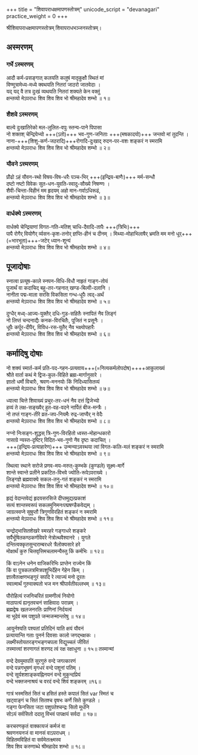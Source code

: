 +++
title = "शिवापराधक्षमापणस्तोत्रम्"
unicode_script = "devanagari"
practice_weight = 0
+++

श्रीशिवापराधक्षमापणस्तोत्रम् शिवापराधभञ्जनस्तोत्रम्।   

## अस्मरणम्
### गर्भे ऽस्मरणम्
आदौ कर्म-प्रसङ्गात् कलयति कलुषं मातृकुक्षौ स्थितं मां  
विण्मूत्रामेध्य-मध्ये क्वथयति नितरां जाठरो जातवेदाः ।  
यद् यद् वै तत्र दुःखं व्यथयति नितरां शक्यते केन वक्तुं  
क्षन्तव्यो मेऽपराधः शिव शिव शिव भो श्रीमहादेव शम्भो ॥ १॥

### शैशवे ऽस्मरणम्
बाल्ये दुःखातिरेको मल-लुलित-वपुः स्तन्य-पाने पिपासा  
नो शक्तश् चेन्द्रियेभ्यो +++(ऽतो)+++ भव-गुण-जनिताः +++(मषकादयो)+++ जन्तवो मां तुदन्ति ।  
नाना-+++(शिशु-कर्ण-जठरादि)+++रोगादि-दुःखाद् रुदन-पर-वशः शङ्करं न स्मरामि  
क्षन्तव्यो मेऽपराधः शिव शिव शिव भो श्रीमहादेव शम्भो ॥ २॥

### यौवने ऽस्मरणम्
प्रौढो ऽहं यौवन-स्थो विषय-विष-धरैः पञ्च-भिर् +++(इन्द्रिय-बाणैः)+++ मर्म-सन्धौ  
दष्टो नष्टो विवेकः सुत-धन-युवति-स्वादु-सौख्ये निषण्णः ।  
शैवी-चिन्ता-विहीनं मम हृदयम् अहो मान-गर्वाऽधिरूढं,  
क्षन्तव्यो मेऽपराधः शिव शिव शिव भो श्रीमहादेव शम्भो ॥ ३॥

### वार्धक्ये ऽस्मरणम्
वार्धक्ये चेन्द्रियाणां विगत-गति-मतिश् चाधि-दैवादि-तापैः +++(त्रिभिः)+++  
पापै रोगैर् वियोगैर् र्व्यसन-कृश-तनोर् ज्ञप्ति-हीनं च दीनम् ।
मिथ्या-मोहाभिलाषैर् भ्रमति मम मनो धूर्+++(=भारभूता)+++-जटेर् ध्यान-शून्यं  
क्षन्तव्यो मेऽपराधः शिव शिव शिव भो श्रीमहादेव शम्भो ॥ ४॥

## पूजादोषाः
स्नात्वा प्रत्यूष-काले स्नपन-विधि-विधौ नाहृतं गाङ्ग-तोयं  
पूजार्थं वा कदाचिद् बहु-तर-गहनात् खण्ड-बिल्वी-दलानि ।  
नानीता पद्म-माला सरसि विकसिता गन्ध-धूपैः त्वद्-अर्थं  
क्षन्तव्यो मेऽपराधः शिव शिव शिव भो श्रीमहादेव शम्भो ॥ ५॥

दुग्धैर् मध्व्-आज्य-युक्तैर् दधि-गुड-सहितैः स्नापितं नैव लिङ्गं  
नो लिप्तं चन्दनाद्यैः कनक-विरचितैः, पूजितं न प्रसूनैः ।  
धूपैः कर्पूर-दीपैर्, विविध-रस-युतैर् नैव भक्ष्योपहारैः  
क्षन्तव्यो मेऽपराधः शिव शिव शिव भो श्रीमहादेव शम्भो ॥ ६॥

## कर्मादिषु दोषाः
नो शक्यं स्मार्त-कर्म प्रति-पद-गहन-प्रत्यवाय+++(=नित्यकर्मलोपदोष)++++आकुलाख्यं  
श्रौते वार्ता कथं मे द्विज-कुल-विहिते ब्रह्म-मार्गानुसारे ।  
ज्ञातो धर्मो विचारैः, श्रवण-मननयोः किं निदिध्यासितव्यं  
क्षन्तव्यो मेऽपराधः शिव शिव शिव भो श्रीमहादेव शम्भो ॥ ७॥

ध्यात्वा चित्ते शिवाख्यं प्रचुर-तर-धनं नैव दत्तं द्विजेभ्यो  
हव्यं ते लक्ष-सङ्ख्यैर् हुत-वह-वदने नार्पितं बीज-मन्त्रैः ।  
नो तप्तं गाङ्ग-तीरे व्रत-जप-नियमैः रुद्र-जाप्यैर् न वेदैः  
क्षन्तव्यो मेऽपराधः शिव शिव शिव भो श्रीमहादेव शम्भो ॥ ८॥

नग्नो निःसङ्ग-शुद्धस् त्रि-गुण-विरहितो ध्वस्त-मोहान्धकारो  
नासाग्रे न्यस्त-दृष्टिर् विदित-भव-गुणो नैव दृष्टः कदाचित् ।  
+++(इन्द्रिय-प्रत्याहारेण)+++ उन्मन्याऽवस्थया त्वां विगत-कलि-मलं शङ्करं न स्मरामि  
क्षन्तव्यो मेऽपराधः शिव शिव शिव भो श्रीमहादेव शम्भो ॥ ९॥

स्थित्वा स्थाने सरोजे प्रणव-मय-मरुत्-कुम्भके (कुण्डले)  सूक्ष्म-मार्गे  
शान्ते स्वान्ते प्रलीने प्रकटित-विभवे ज्योति-रूपेऽपराख्ये ।  
लिङ्गज्ञे ब्रह्मवाक्ये सकल-तनु-गतं शङ्करं न स्मरामि  
क्षन्तव्यो मेऽपराधः शिव शिव शिव भो श्रीमहादेव शम्भो ॥ १०॥

हृद्यं वेदान्तवेद्यं हृदयसरसिजे दीप्तमुद्यत्प्रकाशं  
सत्यं शान्तस्वरूपं सकलमुनिमनःपद्मषण्डैकवेद्यम् ।  
जाग्रत्स्वप्ने सुषुप्तौ त्रिगुणविरहितं शङ्करं न स्मरामि  
क्षन्तव्यो मेऽपराधः शिव शिव शिव भो श्रीमहादेव शम्भो ॥ ११॥

चन्द्रोद्भासितशेखरे स्मरहरे गङ्गाधरे शङ्करे  
सर्पैर्भूषितकण्ठकर्णविवरे नेत्रोत्थवैश्वानरे । युगले  
दन्तित्वक्कृतसुन्दराम्बरधरे त्रैलोक्यसारे हरे  
मोक्षार्थं कुरु चित्तवृत्तिमचलामन्यैस्तु किं कर्मभिः ॥ १२॥

किं वाऽनेन धनेन वाजिकरिभिः प्राप्तेन राज्येन किं  
किं वा पुत्रकलत्रमित्रपशुभिर्देहेन गेहेन किम् ।  
ज्ञात्वैतत्क्षणभङ्गुरं सपदि रे त्याज्यं मनो दूरतः  
स्वात्मार्थं गुरुवाक्यतो भज मन श्रीपार्वतीवल्लभम् ॥ १३॥

पौरोहित्यं रजनिचरितं ग्रामणीत्वं नियोगो  
माठापत्यं ह्यनृतवचनं साक्षिवादः परान्नम् ।  
ब्रह्मद्वेषः खलजनरतिः प्राणिनां निर्दयत्वं  
मा भूदेवं मम पशुपते जन्मजन्मान्तरेषु ॥ १४॥

आयुर्नश्यति पश्यतां प्रतिदिनं याति क्षयं यौवनं  
प्रत्यायान्ति गताः पुनर्न दिवसाः कालो जगद्भक्षकः ।  
लक्ष्मीस्तोयतरङ्गभङ्गचपला विद्युच्चलं जीवितं  
तस्मात्त्वां शरणागतं शरणद त्वं रक्ष रक्षाधुना ॥ १५॥ तस्मान्मां

वन्दे देवमुमापतिं सुरगुरुं वन्दे जगत्कारणं  
वन्दे पन्नगभूषणं मृगधरं वन्दे पशूनां पतिम् ।  
वन्दे सूर्यशशाङ्कवह्निनयनं वन्दे मुकुन्दप्रियं  
वन्दे भक्तजनाश्रयं च वरदं वन्दे शिवं शङ्करम् ॥१६॥

गात्रं भस्मसितं सितं च हसितं हस्ते कपालं सितं    var  स्मितं च  
खट्वाङ्गं च सितं सितश्च वृषभः कर्णे सिते कुण्डले ।  
गङ्गा फेनसिता जटा पशुपतेश्चन्द्रः सितो मूर्धनि  
सोऽयं सर्वसितो ददातु विभवं पापक्षयं सर्वदा ॥ १७॥

करचरणकृतं वाक्कायजं कर्मजं वा  
श्रवणनयनजं वा मानसं वाऽपराधम् ।  
विहितमविहितं वा सर्वमेतत्क्ष्मस्व  
शिव शिव करुणाब्धे श्रीमहादेव शम्भो ॥ १८॥  

